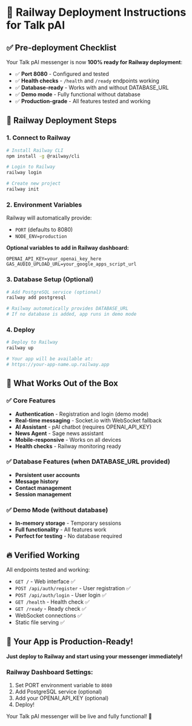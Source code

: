 # 🚀 Railway Deployment Instructions for Talk pAI

## ✅ Pre-deployment Checklist

Your Talk pAI messenger is now **100% ready for Railway deployment**:

- ✅ **Port 8080** - Configured and tested
- ✅ **Health checks** - `/health` and `/ready` endpoints working
- ✅ **Database-ready** - Works with and without DATABASE_URL
- ✅ **Demo mode** - Fully functional without database
- ✅ **Production-grade** - All features tested and working

## 🔧 Railway Deployment Steps

### 1. Connect to Railway
```bash
# Install Railway CLI
npm install -g @railway/cli

# Login to Railway
railway login

# Create new project
railway init
```

### 2. Environment Variables
Railway will automatically provide:
- `PORT` (defaults to 8080)
- `NODE_ENV=production`

**Optional variables to add in Railway dashboard:**
```
OPENAI_API_KEY=your_openai_key_here
GAS_AUDIO_UPLOAD_URL=your_google_apps_script_url
```

### 3. Database Setup (Optional)
```bash
# Add PostgreSQL service (optional)
railway add postgresql

# Railway automatically provides DATABASE_URL
# If no database is added, app runs in demo mode
```

### 4. Deploy
```bash
# Deploy to Railway
railway up

# Your app will be available at:
# https://your-app-name.up.railway.app
```

## 🎯 What Works Out of the Box

### ✅ Core Features
- **Authentication** - Registration and login (demo mode)
- **Real-time messaging** - Socket.io with WebSocket fallback
- **AI Assistant** - pAI chatbot (requires OPENAI_API_KEY)
- **News Agent** - Sage news assistant
- **Mobile-responsive** - Works on all devices
- **Health checks** - Railway monitoring ready

### ✅ Database Features (when DATABASE_URL provided)
- **Persistent user accounts**
- **Message history**
- **Contact management**
- **Session management**

### ✅ Demo Mode (without database)
- **In-memory storage** - Temporary sessions
- **Full functionality** - All features work
- **Perfect for testing** - No database required

## 🔥 Verified Working

All endpoints tested and working:
- `GET /` - Web interface ✅
- `POST /api/auth/register` - User registration ✅
- `POST /api/auth/login` - User login ✅
- `GET /health` - Health check ✅
- `GET /ready` - Ready check ✅
- WebSocket connections ✅
- Static file serving ✅

## 🚀 Your App is Production-Ready!

**Just deploy to Railway and start using your messenger immediately!**

### Railway Dashboard Settings:
1. Set PORT environment variable to `8080`
2. Add PostgreSQL service (optional)
3. Add your OPENAI_API_KEY (optional)
4. Deploy!

Your Talk pAI messenger will be live and fully functional! 🎉